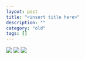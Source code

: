 ```yaml
---
layout: post
title: "<insert title here>"
description: ""
category: "old"
tags: []
---
```


![]({{site.url}}/images/sierpinski_cards/sierpinski_top_sm.jpg)
![]({{site.url}}/images/sierpinski_cards/sierpinski_side_sm.jpg)
![]({{site.url}}/images/sierpinski_cards/many_cards_sm.jpg)